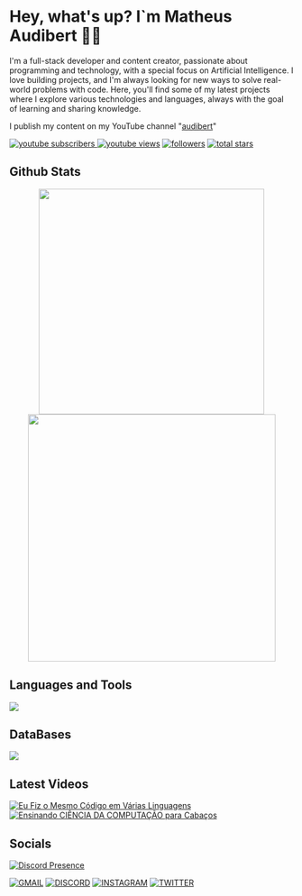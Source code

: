 # Hey, what's up? I`m Matheus Audibert 👨‍💻

I'm a full-stack developer and content creator, passionate about programming and technology, with a special focus on Artificial Intelligence. I love building projects, and I'm always looking for new ways to solve real-world problems with code. Here, you'll find some of my latest projects where I explore various technologies and languages, always with the goal of learning and sharing knowledge.

I publish my content on my YouTube channel "[audibert](https://www.youtube.com/@audibert)"

<p align="left">
      <a href="https://www.youtube.com/channel/UCIO1e3zJ-c2oQCWnmY4nqIQ?sub_confirmation=1">
         <img alt="youtube subscribers" title="Subscribe to my YouTube channel" src="https://custom-icon-badges.demolab.com/youtube/channel/subscribers/UCIO1e3zJ-c2oQCWnmY4nqIQ?color=%23E05D44&label=SUBSCRIBE&logo=video&logoColor=white&style=for-the-badge&labelColor=CE4630"/>
    </a> 
      <a href="https://www.youtube.com/channel/UCIO1e3zJ-c2oQCWnmY4nqIQ">
         <img alt="youtube views" title="YouTube views" src="https://custom-icon-badges.demolab.com/youtube/channel/views/UCIO1e3zJ-c2oQCWnmY4nqIQ?color=%23E1AD0E&logo=eye&logoColor=white&style=for-the-badge&labelColor=C79600"/></a> 
      <a href="https://github.com/matheusaudibert?tab=followers">
         <img alt="followers" title="Follow me on Github" src="https://custom-icon-badges.demolab.com/github/followers/matheusaudibert?color=236ad3&labelColor=1155ba&style=for-the-badge&logo=person-add&label=Follow&logoColor=white"/></a>
      <a href="https://github.com/matheusaudibert?tab=repositories&sort=stargazers">
         <img alt="total stars" title="Total stars on GitHub" src="https://custom-icon-badges.demolab.com/github/stars/matheusaudibert?color=55960c&style=for-the-badge&labelColor=488207&logo=star"/></a>
</p>

## Github Stats
<div align="center">
      <img width="400px" src="https://github-readme-stats.vercel.app/api?username=matheusaudibert&theme=blue_navy&hide_border=true&include_all_commits=false&count_private=false"/>
      <img width="439px" src="https://github-readme-streak-stats.herokuapp.com/?user=matheusaudibert&theme=blue_navy&hide_border=true"/>
</div>

## Languages and Tools

<img src="https://skillicons.dev/icons?i=js,react,python,cpp,c,discordjs,html,css,vscode,git,github" />

## DataBases

<img src="https://skillicons.dev/icons?i=mongo,postgres,mysql" />

## Latest Videos

<!-- BEGIN YOUTUBE-CARDS -->
[![Eu Fiz o Mesmo Código em Várias Linguagens](https://ytcards.demolab.com/?id=UT8Z3U5gDsc&title=Eu+Fiz+o+Mesmo+C%C3%B3digo+em+V%C3%A1rias+Linguagens&lang=en&timestamp=1727198058&background_color=%230d1117&title_color=%23ffffff&stats_color=%23dedede&max_title_lines=1&width=250&border_radius=5&duration=1055 "Eu Fiz o Mesmo Código em Várias Linguagens")](https://www.youtube.com/watch?v=UT8Z3U5gDsc)
[![Ensinando CIÊNCIA DA COMPUTAÇÃO para Cabaços](https://ytcards.demolab.com/?id=GhN3iw0YLWQ&title=Ensinando+CI%C3%8ANCIA+DA+COMPUTA%C3%87%C3%83O+para+Caba%C3%A7os&lang=en&timestamp=1723320461&background_color=%230d1117&title_color=%23ffffff&stats_color=%23dedede&max_title_lines=1&width=250&border_radius=5&duration=967 "Ensinando CIÊNCIA DA COMPUTAÇÃO para Cabaços")](https://www.youtube.com/watch?v=GhN3iw0YLWQ)
<!-- END YOUTUBE-CARDS -->

## Socials
[![Discord Presence](https://lanyard.cnrad.dev/api/1274150219482660897)](https://discord.com/users/1274150219482660897)


[![GMAIL](https://skillicons.dev/icons?i=gmail)](mailto:audibertmatheus2019@gmail.com)
[![DISCORD](https://skillicons.dev/icons?i=discord)](https://discord.com/users/1274150219482660897)
[![INSTAGRAM](https://skillicons.dev/icons?i=instagram)](https://www.instagram.com/tlvzaudibert)
[![TWITTER](https://skillicons.dev/icons?i=twitter)](https://x.com/audiberttt)
